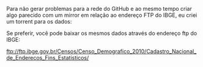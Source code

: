 Para não gerar problemas para a rede do GitHub e ao mesmo tempo criar algo parecido
com um mirror em relação ao endereço FTP do IBGE, eu criei um torrent para os dados:


Se preferir, você pode baixar os mesmos dados através do endereço ftp do IBGE:

ftp://ftp.ibge.gov.br/Censos/Censo_Demografico_2010/Cadastro_Nacional_de_Enderecos_Fins_Estatisticos/
